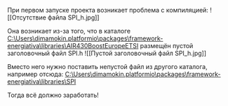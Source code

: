 При первом запуске проекта возникает проблема с компиляцией:
![[Отсутствие файла SPI_h.jpg]]

Она возникает из-за того, что в каталоге 
[C:\Users\dimamokin\.platformio\packages\framework-energiativa\libraries\AIR430BoostEuropeETSI](C:\Users\dimamokin\.platformio\packages\framework-energiativa\libraries\AIR430BoostEuropeETSI)
размещён пустой заголовочный файл SPI.h
![[Пустой заголовочный файл SPI_h.jpg]]

Вместо него нужно поставить непустой файл из другого каталога, например отсюда:
[C:\Users\dimamokin\.platformio\packages\framework-energiativa\libraries\SPI](C:\Users\dimamokin\.platformio\packages\framework-energiativa\libraries\SPI)

Тогда всё должно заработать!